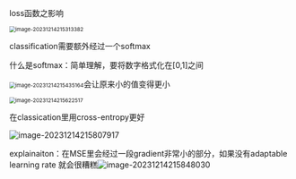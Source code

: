 loss函数之影响

<img src="C:\Users\叶xz\AppData\Roaming\Typora\typora-user-images\image-20231214215313382.png" alt="image-20231214215313382" style="zoom:67%;" />

classification需要额外经过一个softmax

什么是softmax：简单理解，要将数字格式化在[0,1]之间

<img src="C:\Users\叶xz\AppData\Roaming\Typora\typora-user-images\image-20231214215435164.png" alt="image-20231214215435164" style="zoom:67%;" />会让原来小的值变得更小

<img src="C:\Users\叶xz\AppData\Roaming\Typora\typora-user-images\image-20231214215622517.png" alt="image-20231214215622517" style="zoom:67%;" />

在classication里用cross-entropy更好



![image-20231214215807917](C:\Users\叶xz\AppData\Roaming\Typora\typora-user-images\image-20231214215807917.png)

explainaiton：在MSE里会经过一段gradient非常小的部分，如果没有adaptable learning rate 就会很糟糕![image-20231214215848030](C:\Users\叶xz\AppData\Roaming\Typora\typora-user-images\image-20231214215848030.png)